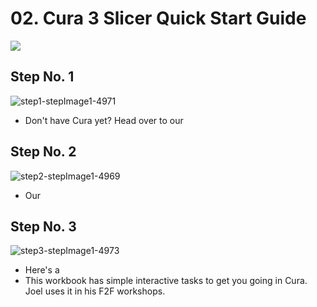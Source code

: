 # 02. Cura 3 Slicer Quick Start Guide

![](https://d17kynu4zpq5hy.cloudfront.net/igi/imade3d/le5OIp6qarQipg4l.medium)

## Step No. 1

![step1-stepImage1-4971](https://d17kynu4zpq5hy.cloudfront.net/igi/imade3d/GqLyHElyYKlOW6nW.medium)

- Don't have Cura yet? Head over to our

## Step No. 2

![step2-stepImage1-4969](https://d17kynu4zpq5hy.cloudfront.net/igi/imade3d/6RS5EsOYiQou2XOw.medium)

- Our

## Step No. 3

![step3-stepImage1-4973](https://d17kynu4zpq5hy.cloudfront.net/igi/imade3d/C56UjItqPL22VbPn.medium)

- Here's a
- This workbook has simple interactive tasks to get you going in Cura. Joel uses it in his F2F workshops.
